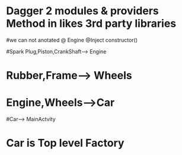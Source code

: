 # Dagger 2 modules & providers Method in likes 3rd party libraries
#we can not anotated @ Engine @Inject constructor()


#Spark Plug,Piston,CrankShaft--> Engine
# Rubber,Frame--> Wheels
# Engine,Wheels-->Car
#Car--> MainActvity
# Car is Top level Factory
